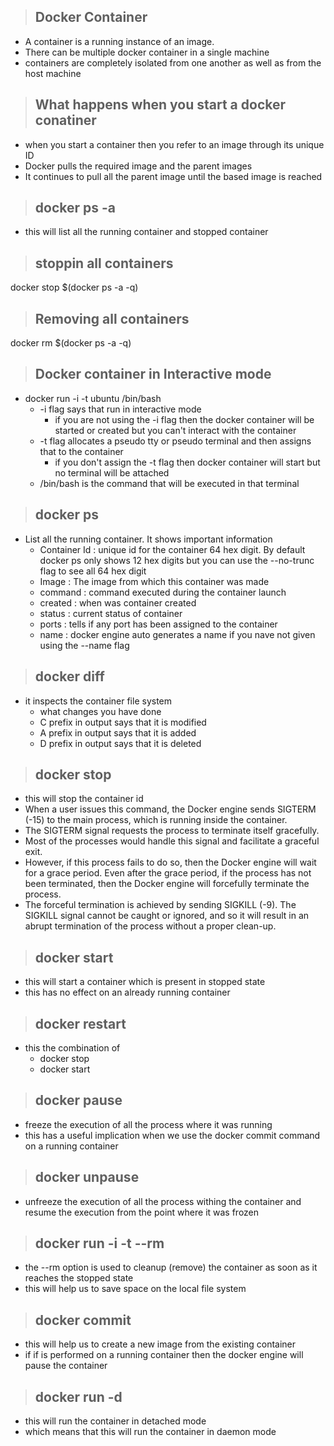 > ## Docker Container

- A container is a running instance of an image.
- There can be multiple docker container in a single machine
- containers are completely isolated from one another as well as from the host machine




> ## What happens when you start a docker conatiner

- when you start a container then you refer to an image through its unique ID
- Docker pulls the required image and the parent images
- It continues to pull all the parent image until the based image is reached


> ## docker ps -a

- this will list all the running container and stopped container



> ## stoppin all containers
docker stop $(docker ps -a -q)


> ## Removing all containers
docker rm $(docker ps -a -q)


> ## Docker container in Interactive mode

- docker run -i -t ubuntu /bin/bash
    - -i flag says that run in interactive mode
        - if you are not using the -i flag then the docker container will be started or created but you can't interact with the container
    - -t flag allocates a pseudo tty or pseudo terminal and then assigns that to the container
        - if you don't assign the -t flag then docker container will start but no terminal will be attached
    - /bin/bash is the command that will be executed in that terminal


> ## docker ps 

- List all the running container. It shows important information
    - Container Id : unique id for the container 64 hex digit. By default docker ps only shows 12 hex digits but you can use the --no-trunc flag to see all 64 hex digit
    - Image : The image from which this container was made
    - command : command executed during the container launch
    - created :  when was container created
    - status : current status of container
    - ports : tells if any port has been assigned to the container
    - name : docker engine auto generates a name if you nave not given using the --name flag




> ## docker diff <container-id>

- it inspects the container file system 
    - what changes you have done
    - C prefix in output says that it is modified
    - A prefix in output says that it is added
    - D prefix in output says that it is deleted





> ## docker stop <container-id>

- this will stop the container id
- When a user issues this command, the Docker engine sends SIGTERM (-15) to the main process, which is running inside the container.
- The SIGTERM signal requests the process to terminate itself gracefully. 
- Most of the processes would handle this signal and facilitate a graceful exit. 
- However, if this process fails to do so, then the Docker engine will wait for a grace period. Even after the grace period, if the process has not been terminated, then the Docker engine will forcefully terminate the process. 
- The forceful termination is achieved by sending SIGKILL (-9). The SIGKILL signal cannot be caught or ignored, and so it will result in an abrupt termination of the process without a proper clean-up.


> ## docker start <container-id>

- this will start a container which is present in stopped state
- this has no effect on an already running container

> ## docker restart <container-id>

- this the combination of 
    - docker stop <container-id>
    - docker start <container-id>



> ## docker pause <container-id>

- freeze the execution of all the process where it was running
- this has a useful implication when we use the docker commit command on a running container


> ## docker unpause <container-id>

- unfreeze the execution of all the process withing the container and resume the execution from the point where it was frozen

> ## docker run -i -t --rm <image-name> <command>

- the --rm option is used to cleanup (remove) the container as soon as it reaches the stopped state
- this will help us to save space on the local file system



> ## docker commit <container-id> <new-image-name>

- this will help us to create a new image from the existing container
- if if is performed on a running container then the docker engine will pause the container 


> ## docker run -d <image-name>

- this will run the container in detached mode
- which means that this will run the container in daemon mode
















